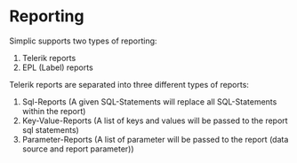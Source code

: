 # Reporting

Simplic supports two types of reporting:

1. Telerik reports
2. EPL (Label) reports

Telerik reports are separated into three different types of reports:

1. Sql-Reports (A given SQL-Statements will replace all SQL-Statements within the report)
2. Key-Value-Reports (A list of keys and values will be passed to the report sql statements)
3. Parameter-Reports (A list of parameter will be passed to the report (data source and report parameter))